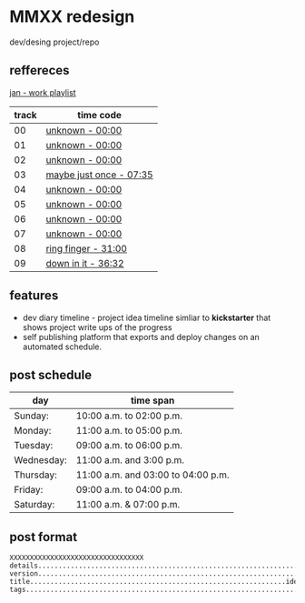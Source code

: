# MMXX redesign
dev/desing project/repo
## reffereces
[jan - work playlist](https://youtu.be/jxApZwq3_W8?t=1050)

| track | time code                                                      |
| ----- | -------------------------------------------------------------- |
| 00    | [unknown     - 00:00](https://youtu.be/jxApZwq3_W8?t=1860)     |
| 01    | [unknown     - 00:00](https://youtu.be/jxApZwq3_W8?t=1860)     |
| 02    | [unknown     - 00:00](https://youtu.be/jxApZwq3_W8?t=1860)     |
| 03    | [maybe just once     - 07:35](https://youtu.be/jxApZwq3_W8?t=455)     |
| 04    | [unknown     - 00:00](https://youtu.be/jxApZwq3_W8?t=1860)     |
| 05    | [unknown     - 00:00](https://youtu.be/jxApZwq3_W8?t=1860)     |
| 06    | [unknown     - 00:00](https://youtu.be/jxApZwq3_W8?t=1860)     |
| 07    | [unknown     - 00:00](https://youtu.be/jxApZwq3_W8?t=1860)     |
| 08    | [ring finger - 31:00](https://youtu.be/jxApZwq3_W8?t=1860)     |
| 09    | [down in it  - 36:32](https://youtu.be/jxApZwq3_W8?t=2192)     |

## features
 - dev diary timeline - project idea timeline simliar to **kickstarter** that shows project write ups of the progress
 - self publishing platform that exports and deploy changes on an automated schedule.
 
 
## post schedule
|day|time span|
|---|---------|
|Sunday:| 10:00 a.m. to 02:00 p.m.|
|Monday:| 11:00 a.m. to 05:00 p.m.|
|Tuesday:| 09:00 a.m. to 06:00 p.m.|
|Wednesday:| 11:00 a.m. and 3:00 p.m.|
|Thursday:| 11:00 a.m. and 03:00 to 04:00 p.m.|
|Friday:| 09:00 a.m. to 04:00 p.m.|
|Saturday:| 11:00 a.m. & 07:00 p.m.|

## post format
```
XXXXXXXXXXXXXXXXXXXXXXXXXXXXXXXXX
details.................................................................NULL
version................................................................00.01
title...............................................................identity
tags....................................................................post
```
